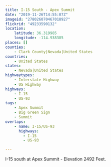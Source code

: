 ```yaml
---
title: I-15 South - Apex Summit
date: "2019-11-26T14:55:07Z"
imageid: "278026070467018927"
flickrid: "49233590132"
location:
    latitude: 36.319985
    longitude: -114.938385
places: []
counties:
    - Clark County|Nevada|United States
countries:
    - United States
states:
    - Nevada|United States
highwaytypes:
    - Interstate Highway
    - US Highway
highways:
    - I-15
    - US-93
tags:
    - Apex Summit
    - Big Green Sign
    - Summit
overlaps:
    - name: I-15/US-93
      highways:
        - I-15
        - US-93

---
```

I-15 south at Apex Summit - Elevation 2492 Feet.